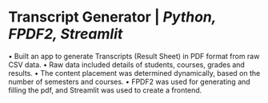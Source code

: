 # Transcript Generator | _Python, FPDF2, Streamlit_
• Built an app to generate Transcripts (Result Sheet) in PDF format from raw CSV data.
• Raw data included details of students, courses, grades and results.
• The content placement was determined dynamically, based on the number of semesters and courses.
• FPDF2 was used for generating and filling the pdf, and Streamlit was used to create a frontend.
